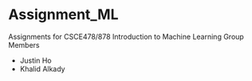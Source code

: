 # Assignment_ML
Assignments for CSCE478/878 Introduction to Machine Learning
Group Members <br>
* Justin Ho
* Khalid Alkady
